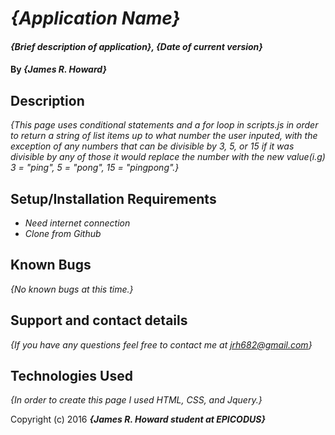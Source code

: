# _{Application Name}_

#### _{Brief description of application}, {Date of current version}_

#### By _**{James R. Howard}**_

## Description

_{This page uses conditional statements and a for loop in scripts.js in order to return a string of list items up to what number the user inputed, with the exception of any numbers that can be divisible by 3, 5, or 15 if it was divisible by any of those it would replace the number with the new value(i.g) 3 = "ping", 5 = "pong", 15 = "pingpong".}_

## Setup/Installation Requirements

* _Need internet connection_
* _Clone from Github_

## Known Bugs

_{No known bugs at this time.}_

## Support and contact details

_{If you have any questions feel free to contact me at jrh682@gmail.com}_

## Technologies Used

_{In order to create this page I used HTML, CSS, and Jquery.}_

Copyright (c) 2016 **_{James R. Howard student at EPICODUS}_**
